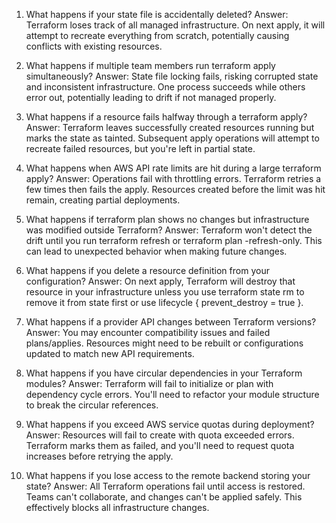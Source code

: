 1) What happens if your state file is accidentally deleted?
Answer: Terraform loses track of all managed infrastructure. On next apply, it will attempt to recreate everything from scratch, potentially causing conflicts with existing resources.

2) What happens if multiple team members run terraform apply simultaneously?
Answer: State file locking fails, risking corrupted state and inconsistent infrastructure. One process succeeds while others error out, potentially leading to drift if not managed properly.

 3) What happens if a resource fails halfway through a terraform apply?
Answer: Terraform leaves successfully created resources running but marks the state as tainted. Subsequent apply operations will attempt to recreate failed resources, but you're left in partial state.

4) What happens when AWS API rate limits are hit during a large terraform apply?
Answer: Operations fail with throttling errors. Terraform retries a few times then fails the apply. Resources created before the limit was hit remain, creating partial deployments.

 5) What happens if terraform plan shows no changes but infrastructure was modified outside Terraform?
Answer: Terraform won't detect the drift until you run terraform refresh or terraform plan -refresh-only. This can lead to unexpected behavior when making future changes.

6) What happens if you delete a resource definition from your configuration?
Answer: On next apply, Terraform will destroy that resource in your infrastructure unless you use terraform state rm to remove it from state first or use lifecycle { prevent_destroy = true }.

7) What happens if a provider API changes between Terraform versions?
Answer: You may encounter compatibility issues and failed plans/applies. Resources might need to be rebuilt or configurations updated to match new API requirements.

 8) What happens if you have circular dependencies in your Terraform modules?
Answer: Terraform will fail to initialize or plan with dependency cycle errors. You'll need to refactor your module structure to break the circular references.

9) What happens if you exceed AWS service quotas during deployment?
Answer: Resources will fail to create with quota exceeded errors. Terraform marks them as failed, and you'll need to request quota increases before retrying the apply.

10) What happens if you lose access to the remote backend storing your state?
Answer: All Terraform operations fail until access is restored. Teams can't collaborate, and changes can't be applied safely. This effectively blocks all infrastructure changes.
